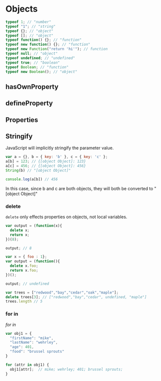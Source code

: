 # Objects

```JavaScript
typeof 1; // "number"
typeof "1"; // "string"
typeof {}; // "object"
typeof []; // "object"
typeof function() {}; // "function"
typeof new function() {}; // "function"
typeof new Function("return 'hi'"); // function
typeof null; // "object"
typeof undefined; // "undefined"
typeof true; // "boolean"
typeof Boolean; // "function"
typeof new Boolean(); // "object"
```

## hasOwnProperty

## defineProperty

## Properties

## Stringify

JavaScript will implicitly stringify the parameter value.

```JavaScript
var a = {}, b = { key: 'b' }, c = { key: 'c' };
a[b] = 123; // {[object Object]: 123}
a[c] = 456; // {[object Object]: 456}
String(b) // "[object Object]"

console.log(a[b]) // 456

```

In this case, since b and c are both objects, they will both be converted to "[object Object]"

### delete

`delete` only effects properties on objects, not local variables.
```JavaScript
var output = (function(x){
  delete x;
  return x;
})(8);

output; // 8

var x = { foo : 1};
var output = (function(){
  delete x.foo;
  return x.foo;
})();

output; // undefined

var trees = ["redwood","bay","cedar","oak","maple"];
delete trees[3]; // ["redwood","bay","cedar", undefined, "maple"]
trees.length // 5
```

### for in

_for in_
```JavaScript
var obj1 = {
  "firstName": "mike",
  "lastName": "wehrley",
  "age": 401,
  "food": "brussel sprouts"
}

for (attr in obj1) {
  obj1[attr];  // mike; wehrley; 401; brussel sprouts;
}
```

